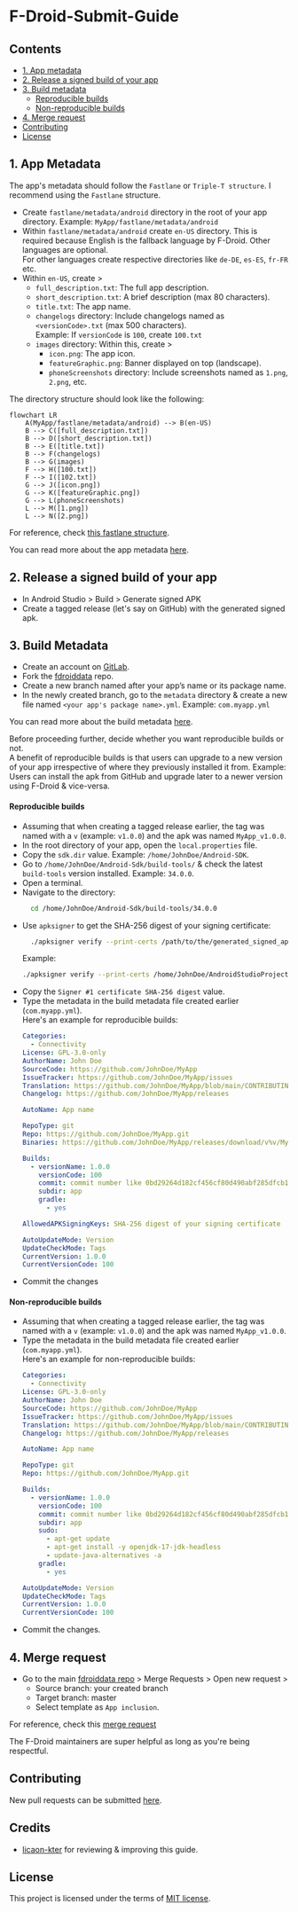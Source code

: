 # F-Droid-Submit-Guide



## Contents
- [1. App metadata](#1-app-metadata)
- [2. Release a signed build of your app](#2-release-a-signed-build-of-your-app)
- [3. Build metadata](#3-build-metadata)
  - [Reproducible builds](#reproducible-builds)
  - [Non-reproducible builds](#non-reproducible-builds)
- [4. Merge request](#4-merge-request)
- [Contributing](#contributing)
- [License](#license)



## 1. App Metadata
The app's metadata should follow the `Fastlane` or `Triple-T structure`. I recommend using the `Fastlane` structure.

- Create `fastlane/metadata/android` directory in the root of your app directory.
   Example: `MyApp/fastlane/metadata/android`
- Within `fastlane/metadata/android` create `en-US` directory. This is required because English is the fallback language by F-Droid. Other languages are optional.
  <br>For other languages create respective directories like `de-DE`, `es-ES`, `fr-FR` etc.
- Within `en-US`, create >
    - `full_description.txt`: The full app description.
    - `short_description.txt`: A brief description (max 80 characters).
    - `title.txt`: The app name.
    - `changelogs` directory: Include changelogs named as `<versionCode>.txt` (max 500 characters).
        <br>Example: If `versionCode` is `100`, create `100.txt`
    - `images` directory: Within this, create >
        - `icon.png`: The app icon.
        - `featureGraphic.png`: Banner displayed on top (landscape).
        - `phoneScreenshots` directory: Include screenshots named as `1.png`, `2.png`, etc.

The directory structure should look like the following:
     
```mermaid
flowchart LR
    A(MyApp/fastlane/metadata/android) --> B(en-US)
    B --> C([full_description.txt])
    B --> D([short_description.txt])
    B --> E([title.txt])
    B --> F(changelogs)
    B --> G(images)
    F --> H([100.txt])
    F --> I([102.txt])
    G --> J([icon.png])
    G --> K([featureGraphic.png])
    G --> L(phoneScreenshots)
    L --> M([1.png])
    L --> N([2.png])
```

For reference, check [this fastlane structure](https://github.com/StellarSand/IYPS/tree/main/fastlane/metadata/android).

You can read more about the app metadata [here](https://f-droid.org/docs/All_About_Descriptions_Graphics_and_Screenshots/).



## 2. Release a signed build of your app
- In Android Studio > Build > Generate signed APK
- Create a tagged release (let's say on GitHub) with the generated signed apk.



## 3. Build Metadata
- Create an account on [GitLab](https://about.gitlab.com).
- Fork the [fdroiddata](https://gitlab.com/fdroid/fdroiddata) repo.
- Create a new branch named after your app’s name or its package name.
- In the newly created branch, go to the `metadata` directory & create a new file named `<your app's package name>.yml`. Example: `com.myapp.yml`

You can read more about the build metadata [here](https://f-droid.org/en/docs/Build_Metadata_Reference/).

Before proceeding further, decide whether you want reproducible builds or not.
<br>A benefit of reproducible builds is that users can upgrade to a new version of your app irrespective of where they previously installed it from. Example: Users can install the apk from GitHub and upgrade later to a newer version using F-Droid & vice-versa.

#### Reproducible builds
- Assuming that when creating a tagged release earlier, the tag was named with a `v` (example: `v1.0.0`) and the apk was named `MyApp_v1.0.0`.
- In the root directory of your app, open the `local.properties` file.
- Copy the `sdk.dir` value. Example: `/home/JohnDoe/Android-SDK`.
- Go to `/home/JohnDoe/Android-Sdk/build-tools/` & check the latest `build-tools` version installed. Example: `34.0.0`.
- Open a terminal.
- Navigate to the directory:
  ```bash
    cd /home/JohnDoe/Android-Sdk/build-tools/34.0.0
  ```
- Use `apksigner` to get the SHA-256 digest of your signing certificate:
  ```bash
    ./apksigner verify --print-certs /path/to/the/generated_signed_apk
  ```
  Example:
  ```bash
  ./apksigner verify --print-certs /home/JohnDoe/AndroidStudioProjects/MyApp/app/release/MyApp_v1.0.0-release.apk
  ```
- Copy the `Signer #1 certificate SHA-256 digest` value.
- Type the metadata in the build metadata file created earlier (`com.myapp.yml`).
  <br>Here's an example for reproducible builds:
  ```yml
  Categories:
    - Connectivity
  License: GPL-3.0-only
  AuthorName: John Doe
  SourceCode: https://github.com/JohnDoe/MyApp
  IssueTracker: https://github.com/JohnDoe/MyApp/issues
  Translation: https://github.com/JohnDoe/MyApp/blob/main/CONTRIBUTING.md
  Changelog: https://github.com/JohnDoe/MyApp/releases
  
  AutoName: App name
  
  RepoType: git
  Repo: https://github.com/JohnDoe/MyApp.git
  Binaries: https://github.com/JohnDoe/MyApp/releases/download/v%v/MyApp_v%v.apk
  
  Builds:
    - versionName: 1.0.0
      versionCode: 100
      commit: commit number like 0bd29264d182cf456cf80d490abf285dfcb12f92
      subdir: app
      gradle:
        - yes
  
  AllowedAPKSigningKeys: SHA-256 digest of your signing certificate
  
  AutoUpdateMode: Version
  UpdateCheckMode: Tags
  CurrentVersion: 1.0.0
  CurrentVersionCode: 100
  ```
- Commit the changes

#### Non-reproducible builds
- Assuming that when creating a tagged release earlier, the tag was named with a `v` (example: `v1.0.0`) and the apk was named `MyApp_v1.0.0`.
- Type the metadata in the build metadata file created earlier (`com.myapp.yml`).
  <br>Here's an example for non-reproducible builds:
  ```yml
  Categories:
    - Connectivity
  License: GPL-3.0-only
  AuthorName: John Doe
  SourceCode: https://github.com/JohnDoe/MyApp
  IssueTracker: https://github.com/JohnDoe/MyApp/issues
  Translation: https://github.com/JohnDoe/MyApp/blob/main/CONTRIBUTING.md
  Changelog: https://github.com/JohnDoe/MyApp/releases
  
  AutoName: App name
  
  RepoType: git
  Repo: https://github.com/JohnDoe/MyApp.git
  
  Builds:
    - versionName: 1.0.0
      versionCode: 100
      commit: commit number like 0bd29264d182cf456cf80d490abf285dfcb12f92
      subdir: app
      sudo:
        - apt-get update
        - apt-get install -y openjdk-17-jdk-headless
        - update-java-alternatives -a
      gradle:
        - yes
  
  AutoUpdateMode: Version
  UpdateCheckMode: Tags
  CurrentVersion: 1.0.0
  CurrentVersionCode: 100
  ```
- Commit the changes.



## 4. Merge request
- Go to the main [fdroiddata repo](https://gitlab.com/fdroid/fdroiddata) > Merge Requests > Open new request >
  - Source branch: your created branch
  - Target branch: master
  - Select template as `App inclusion`.

For reference, check this [merge request](https://gitlab.com/fdroid/fdroiddata/-/merge_requests/15068)

The F-Droid maintainers are super helpful as long as you're being respectful.



## Contributing
New pull requests can be submitted [here](https://github.com/StellarSand/F-Droid-Submit-Guide/pulls).



## Credits
- [licaon-kter](https://github.com/licaon-kter) for reviewing & improving this guide.



## License
This project is licensed under the terms of [MIT license](https://github.com/StellarSand/F-Droid-Submit-Guide/blob/main/LICENSE).
